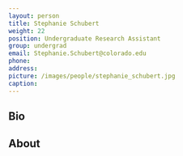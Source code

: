 ```yaml
---
layout: person
title: Stephanie Schubert
weight: 22
position: Undergraduate Research Assistant
group: undergrad
email: Stephanie.Schubert@colorado.edu
phone:
address:
picture: /images/people/stephanie_schubert.jpg
caption:  
---
```


## Bio

## About
